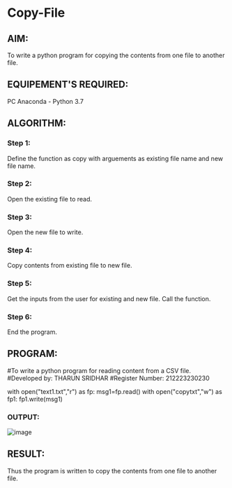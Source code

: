 # Copy-File
## AIM:
To write a python program for copying the contents from one file to another file.
## EQUIPEMENT'S REQUIRED: 
PC
Anaconda - Python 3.7
## ALGORITHM: 
### Step 1:
Define the function as copy with arguements as existing file name and new file name.
### Step 2: 
Open the existing file to read.
### Step 3: 
Open the new file to write.
### Step 4:  
Copy contents from existing file to new file.
### Step 5: 
Get the inputs from the user for existing and new file. Call the function.
### Step 6: 
End the program.
## PROGRAM:
#To write a python program for reading content from a CSV file.
#Developed by: THARUN SRIDHAR
#Register Number: 212223230230

with open("text1.txt","r") as fp:
    msg1=fp.read()
with open("copytxt","w") as fp1:
    fp1.write(msg1)
    
### OUTPUT:
![image](https://github.com/Tharun0707/Copy-File/assets/145548496/b82bad8f-12b7-45e3-ad63-7143288839da)




## RESULT:
Thus the program is written to copy the contents from one file to another file.
